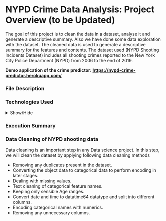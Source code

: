 # NYPD Crime Data Analysis: Project Overview (to be Updated)
The goal of this project is to clean
the data in a dataset, analyse it and generate a
descriptive summary. Also we have done some
data exploration with the dataset. The cleaned
data is used to generate a descriptive summary
for the features and contents. The dataset used
(NYPD Shooting Incidents Dataset) includes all
shooting crimes reported to the New York City
Police Department (NYPD) from 2006 to the
end of 2019.

<strong> Demo application of the crime predictor: https://nypd-crime-predictor.herokuapp.com/ </strong> 
### File Description

### Technologies Used
<details>
<a name="Technologies_Used"></a>
<summary>Show/Hide</summary>
<br>
    
* <strong>Python</strong>
* <strong>Pandas</strong>
* <strong>Numpy</strong>
* <strong>Matplotlib</strong>
* <strong>Seaborn</strong>
* <strong>Scrapy</strong>
* <strong>Scikit-Learn</strong>
* <strong>Keras</strong>
* <strong>Tensorflow</strong>
* <strong>Heroku</strong>
</details>

### Execution Summary

### Data Cleaning of NYPD shooting data
Data cleaning is an important step in any Data science project. In this step, we will clean the dataset by applying following data cleaning methods
- Removing any duplicates present in the dataset.
- Converting the object data to categorical data to perform encoding in later stages.
- Dealing with missing values.
- Text cleaning of categorical feature names.
- Keeping only sensible Age ranges.
- Convert date and time to datatime64 datatype and split into different columns.
- Encoding categorical names with numerics.
- Removing any unnecessary columns.

<!-- ## Exploratory Data Analysis -->
<!-- ![](/images/image3.png) -->


